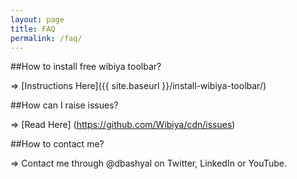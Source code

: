 ```yaml
---
layout: page
title: FAQ
permalink: /faq/
---
```


##How to install free wibiya toolbar?

=> [Instructions Here]({{ site.baseurl }}/install-wibiya-toolbar/)

##How can I raise issues?

=> [Read Here] (https://github.com/Wibiya/cdn/issues)

##How to contact me?

=> Contact me through @dbashyal on Twitter, LinkedIn or YouTube.